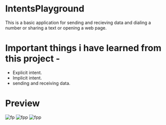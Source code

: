 # IntentsPlayground

This is a basic application for sending and recieving data and dialing a number or sharing a text or opening a web page.

# Important things i have learned from this project -

* Explicit intent.
* Implicit intent.
* sending and receiving data.

# Preview

![fp](https://user-images.githubusercontent.com/68476336/116794983-1c155d80-aaef-11eb-8ba5-17d0baa20132.PNG)
![fpp](https://user-images.githubusercontent.com/68476336/116794984-20da1180-aaef-11eb-85a4-9eb991a730e8.PNG)
![fpp](https://user-images.githubusercontent.com/68476336/116794991-2a637980-aaef-11eb-9189-d9364f855ae8.PNG)

